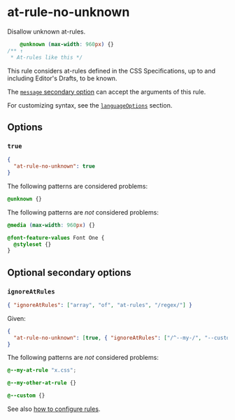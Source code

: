 # at-rule-no-unknown

Disallow unknown at-rules.

<!-- prettier-ignore -->
```css
    @unknown (max-width: 960px) {}
/** ↑
 * At-rules like this */
```

This rule considers at-rules defined in the CSS Specifications, up to and including Editor's Drafts, to be known.

The [`message` secondary option](../../../docs/user-guide/configure.md#message) can accept the arguments of this rule.

For customizing syntax, see the [`languageOptions`](../../../docs/user-guide/configure.md#languageoptions) section.

## Options

### `true`

```json
{
  "at-rule-no-unknown": true
}
```

The following patterns are considered problems:

<!-- prettier-ignore -->
```css
@unknown {}
```

The following patterns are _not_ considered problems:

<!-- prettier-ignore -->
```css
@media (max-width: 960px) {}
```

<!-- prettier-ignore -->
```css
@font-feature-values Font One {
  @styleset {}
}
```

## Optional secondary options

### `ignoreAtRules`

```json
{ "ignoreAtRules": ["array", "of", "at-rules", "/regex/"] }
```

Given:

```json
{
  "at-rule-no-unknown": [true, { "ignoreAtRules": ["/^--my-/", "--custom"] }]
}
```

The following patterns are _not_ considered problems:

<!-- prettier-ignore -->
```css
@--my-at-rule "x.css";
```

<!-- prettier-ignore -->
```css
@--my-other-at-rule {}
```

<!-- prettier-ignore -->
```css
@--custom {}
```

See also [how to configure rules](../../../docs/user-guide/configure.md#rules).

